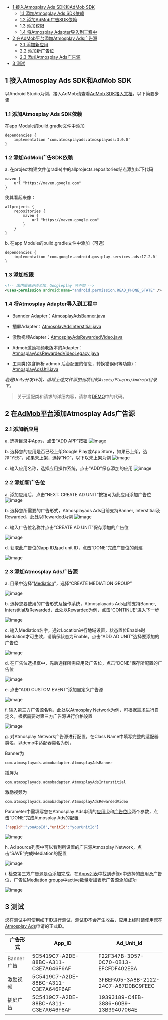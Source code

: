 * [1 接入Atmosplay Ads SDK和AdMob SDK](#1-接入atmosplay-ads-sdk和admob-sdk)
    * [1.1 添加Atmosplay Ads SDK依赖](#11-添加atmosplay-ads-sdk依赖)
    * [1.2 添加AdMob广告SDK依赖](#12-添加admob广告sdk依赖)
    * [1.3 添加权限](#13-添加权限)
    * [1.4 将Atmosplay Adapter导入到工程中](#14-将atmosplay-adapter导入到工程中)
* [2 在AdMob平台添加Atmosplay Ads广告源](#2-在admob平台添加atmosplay-ads广告源)
    * [2.1 添加新应用](#21-添加新应用)
    * [2.2 添加新广告位](#22-添加新广告位)
    * [2.3 添加Atmosplay Ads广告源](#23-添加atmosplay-ads广告源)
* [3 测试](#3-测试)


## 1 接入Atmosplay Ads SDK和AdMob SDK
以Android Studio为例，接入AdMob请查看[AdMob SDK接入文档](https://developers.google.com/admob/android/quick-start)，以下简要步骤
### 1.1 添加Atmosplay Ads SDK依赖
在app Module的build.gradle文件中添加
```
dependencies {
    implementation 'com.atmosplayads:atmosplayads:3.0.0'
}
```
### 1.2 添加AdMob广告SDK依赖
a. 在project构建文件(gradle)中的allprojects.repositories结点添加以下代码
```
maven {
    url "https://maven.google.com"
}
```
使其看起来像：
```
allprojects {
    repositories {
        maven {
            url "https://maven.google.com"
        }
    }
}
```
b. 在app Module的build.gradle文件中添加（可选）
```
dependencies {
    implementation 'com.google.android.gms:play-services-ads:17.2.0'
}
```
### 1.3 添加权限
```xml
<!-- 国内渠道必须添加，Googleplay 可不加 -->
<uses-permission android:name="android.permission.READ_PHONE_STATE" />
```

### 1.4 将Atmosplay Adapter导入到工程中
- Bannder Adapter：[AtmosplayAdsBanner.java](./admobadapter/src/main/java/com/atmosplayads/admobadapter/AtmosplayAdsBanner.java)

- 插屏Adapter：[AtmosplayAdsInterstitial.java](./admobadapter/src/main/java/com/atmosplayads/admobadapter/AtmosplayAdsInterstitial.java)

- 激励视频Adapter：[AtmosplayAdsRewardedVideo.java](./admobadapter/src/main/java/com/atmosplayads/admobadapter/AtmosplayAdsRewardedVideo.java)

- Admob激励视频老版本的Adapter：[AtmosplayAdsRewardedVideoLegacy.java](./admobadapter/src/main/java/com/atmosplayads/admobadapter/AtmosplayAdsRewardedVideoLegacy.java)

- 工具类(包含解析 admob 后台配置的信息，转换错误码等功能)：[AtmosplayAdsUtil.java](./admobadapter/src/main/java/com/atmosplayads/admobadapter/AtmosplayAdsUtil.java)

*若是Unity开发环境，请将上述文件添加到项目的`Assets/Plugins/Android`目录下。*

> 关于适配类和请求的详细内容，请参考[DEMO](https://github.com/Atmosplay/AdMobAdapter-AtmosplayAds-Android)中的代码。

## 2 在[AdMob平台](https://apps.admob.com/v2/home)添加Atmosplay Ads广告源
### 2.1 添加新应用
a. 选择目录中Apps，点击“ADD APP”按钮
![image](imgs/018addapp1.png)

b. 选择您的应用是否已经上架Google Play或App Store，如果已上架，选择“YES”，如果未上架，选择“NO”，以下以未上架为例
![image](imgs/018addapp2.png)

c. 输入应用名称，选择应用操作系统，点击“ADD”保存添加的应用
![image](imgs/019addapp3.png)

### 2.2 添加新广告位
a. 添加应用后，点击“NEXT: CREATE AD UNIT”按钮可为此应用添加广告位
![image](imgs/addunit.png)

b. 选择您所需要的广告形式，Atmosplayads Ads目前支持Banner, Interstitial及Rewarded，此处以Rewarded为例
![image](imgs/003addadunit2RV1.png)

c. 输入广告位名称并点击“CREATE AD UNIT”保存添加的广告位

![image](imgs/004addadunit2RV2.png)

d. 获取此广告位的app ID及ad unit ID，点击“DONE”完成广告位的创建

![image](imgs/005addadunit2RV3.png)

### 2.3 添加Atmosplay Ads广告源
a. 目录中选择“[Mediation](https://apps.admob.com/v2/mediation/groups/list)”，选择“CREATE MEDIATION GROUP”

![image](imgs/007mediationgroupcreate.png)

b. 选择您要使用的广告形式及操作系统，Atmosplayads Ads目前支持Banner, Interstitial及Rewarded，此处以Rewarded为例，点击“CONTINUE”进入下一步

![image](imgs/008mediationgroupcreate1.png)

c. 输入Mediation名字，通过Location进行地域设置，状态置位Enable时Mediation才可生效，请确保状态为Enable。点击“ADD AD UNIT”选择要添加的广告位

![image](imgs/009mediationgroupcreat2.png)

d. 在广告位选择框中，先后选择所需应用及广告位，点击“DONE”保存所配置的广告位

![image](imgs/011mediationgroupcreate4.png)

e. 点击“ADD CUSTOM EVENT”添加自定义广告源

![image](imgs/012mediationgroupcreate5.png)

f. 输入第三方广告源名称，此处以Atmosplay Network为例，可根据需求进行自定义，根据需要对第三方广告源进行价格设置

![image](imgs/013mediationgroupcreate6.png)

g. 对Atmosplay Network广告源进行配置。在Class Name中填写完整的适配器类名，以demo中适配器类名为例，

Banner为

`com.atmosplayads.admobadapter.AtmosplayAdsBanner`

插屏为

`com.atmosplayads.admobadapter.AtmosplayAdsInterstitial`

激励视频为

`com.atmosplayads.admobadapter.AtmosplayAdsRewardedVideo`

Parameter中需填写您在Atmosplay Ads申请的[应用ID](https://sellers.atmosplay.net/#/app/appList/)和[广告位ID](https://sellers.atmosplay.net/#/ad/placeList/)两个参数，点击“DONE”完成Atmosplay Ads的配置

```json
{"appId":"youAppId","unitId":"yourUnitId"}
```
![image](imgs/014mediationgroupcreate7.png)

h. Ad source列表中可以看到所设置的广告源Atmosplay Network，点击“SAVE”完成Mediation的配置

![image](imgs/015mediationgroupcreate8.png)

i. 检查第三方广告源是否添加完成，在[Apps列表](https://apps.admob.com/v2/apps/list)中找到步骤d中选择的应用及广告位，广告位Mediation groups中active数量增加表示广告源添加成功

![image](imgs/016mediationgroupcreate9.png)

## 3 测试

您在测试中可使用如下ID进行测试，测试ID不会产生收益，应用上线时请使用您在[Atmosplay Ads](https://sellers.atmosplay.net/#/app/appList/)申请的正式ID。

| 广告形式 | App_ID                               | Ad_Unit_id                           |
| -------- | ------------------------------------ | ------------------------------------ |
| Banner广告 | 5C5419C7-A2DE-88BC-A311-C3E7A646F6AF | F22F347B-3D57-0C70-0B13-EFCFDF402EBA |
| 激励视频 | 5C5419C7-A2DE-88BC-A311-C3E7A646F6AF | 3FBEFA05-3A8B-2122-24C7-A87D0BC9FEEC |
| 插屏广告 | 5C5419C7-A2DE-88BC-A311-C3E7A646F6AF | 19393189-C4EB-3886-60B9-13B39407064E |
